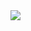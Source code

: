 <picture>
  <source
    srcset="https://github-readme-stats.vercel.app/api?username=liubox98&show_icons=true&theme=dark"
    media="(prefers-color-scheme: dark)"
  />
  <source
    srcset="https://github-readme-stats.vercel.app/api?username=liubox98&show_icons=true"
    media="(prefers-color-scheme: light), (prefers-color-scheme: no-preference)"
  />
  <img src="https://github-readme-stats.vercel.app/api?username=liubox98&show_icons=true" />
</picture>
